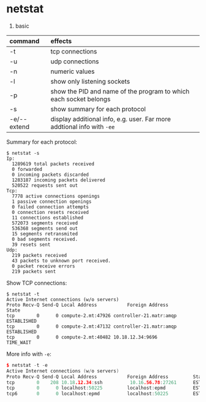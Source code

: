 netstat
==================

1. basic

  | command | effects |
  | :--------- | :-------- |
  | -t | tcp connections |
  | -u | udp connections |
  | -n | numeric values |
  | -l | show only listening sockets |
  | -p | show the PID and name of the program to which each socket belongs |
  | -s | show summary for each protocol |
  | -e/--extend | display additional info, e.g. user. Far more addtional info with `-ee` |

  Summary for each protocol:
  ```shell
  $ netstat -s
  Ip:
    1289619 total packets received
    0 forwarded
    0 incoming packets discarded
    1283187 incoming packets delivered
    520522 requests sent out
  Tcp:
    7778 active connections openings
    1 passive connection openings
    0 failed connection attempts
    0 connection resets received
    11 connections established
    572073 segments received
    536368 segments send out
    15 segments retransmited
    0 bad segments received.
    39 resets sent
  Udp:
    219 packets received
    43 packets to unknown port received.
    0 packet receive errors
    219 packets sent
  ```

  Show TCP connections:
  ```shell
  $ netstat -t
  Active Internet connections (w/o servers)
  Proto Recv-Q Send-Q Local Address           Foreign Address         State
  tcp        0      0 compute-2.mt:47926 controller-21.matr:amqp ESTABLISHED
  tcp        0      0 compute-2.mt:47132 controller-21.matr:amqp ESTABLISHED
  tcp        0      0 compute-2.mt:40482 10.18.12.34:9696        TIME_WAIT
  ```

  More info with `-e`:

  ```cpp
  $ netstat -t -e
  Active Internet connections (w/o servers)
  Proto Recv-Q Send-Q Local Address           Foreign Address         State       User       Inode
  tcp        0    208 10.18.12.34:ssh          10.16.56.78:27261      ESTABLISHED root       39063862
  tcp        0      0 localhost:50225         localhost:epmd          ESTABLISHED rabbitmq   12447
  tcp6       0      0 localhost:epmd          localhost:50225         ESTABLISHED rabbitmq   10739
  ```
